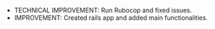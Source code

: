 * TECHNICAL IMPROVEMENT: Run Rubocop and fixed issues.
* IMPROVEMENT: Created rails app and added main functionalities.
